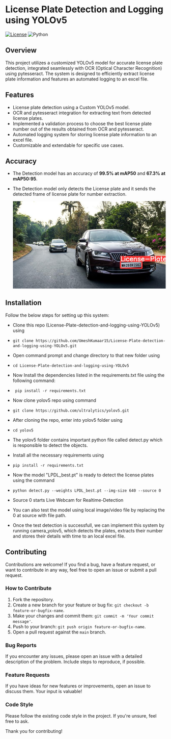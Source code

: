 # License Plate Detection and Logging using YOLOv5

[![License](https://img.shields.io/badge/license-GNU%20GPL%20v3-blue)](LICENSE)
![Python](https://img.shields.io/badge/python-3.8%2B-blue)


## Overview

This project utilizes a customized YOLOv5 model for accurate license plate detection, integrated seamlessly with OCR (Optical Character Recognition) using pytesseract. The system is designed to efficiently extract license plate information and features an automated logging to an excel file.

## Features

- License plate detection using a Custom YOLOv5 model.
- OCR and pytesseract integration for extracting text from detected license plates.
- Implemented a validation process to choose the best license plate number out of the results obtained from OCR and pytesseract.
- Automated logging system for storing license plate information to an excel file.
- Customizable and extendable for specific use cases.

## Accuracy
- The Detection model has an accuracy of **99.5% at mAP50** and **67.3% at mAP50:95**.
- The Detection model only detects the License plate and it sends the detected frame of license plate for number extraction.

  <img src="model_result_img.jpg" alt="Sample Image" width="500"/>


## Installation
Follow the below steps for setting up this system:
- Clone this repo (License-Plate-detection-and-logging-using-YOLOv5) using
-     git clone https://github.com/UmeshKumaar15/License-Plate-detection-and-logging-using-YOLOv5.git
  
- Open command prompt and change directory to that new folder using
-     cd License-Plate-detection-and-logging-using-YOLOv5
  
-  Now Install the dependencies listed in the requirements.txt file using the following command:
-      pip install -r requirements.txt
  
-  Now clone yolov5 repo using command
-     git clone https://github.com/ultralytics/yolov5.git

- After cloning the repo, enter into yolov5 folder using
-     cd yolov5
  
-  The yolov5 folder contains important python file called detect.py which is responsible to detect the objects.
  
- Install all the necessary requirements using
-     pip install -r requirements.txt
  
- Now the model "LPDL_best.pt" is ready to detect the license plates using the command
-     python detect.py --weights LPDL_best.pt --img-size 640 --source 0
  
- Source 0 starts Live Webcam for Realtime-Detection
- You can also test the model using local image/video file by replacing the 0 at source with file path.
- Once the test detection is successfull, we can implement this system by running camera_yolov5, which detects the plates, extracts their number and stores their details with time to an local excel file.



## Contributing

Contributions are welcome! If you find a bug, have a feature request, or want to contribute in any way, feel free to open an issue or submit a pull request.

### How to Contribute

1. Fork the repository.
2. Create a new branch for your feature or bug fix: `git checkout -b feature-or-bugfix-name`.
3. Make your changes and commit them: `git commit -m 'Your commit message'`.
4. Push to your branch: `git push origin feature-or-bugfix-name`.
5. Open a pull request against the `main` branch.

### Bug Reports

If you encounter any issues, please open an issue with a detailed description of the problem. Include steps to reproduce, if possible.

### Feature Requests

If you have ideas for new features or improvements, open an issue to discuss them. Your input is valuable!

### Code Style

Please follow the existing code style in the project. If you're unsure, feel free to ask.

Thank you for contributing!
